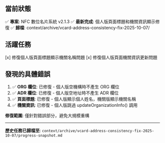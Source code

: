 ## 當前狀態
✅ **專案**: NFC 數位名片系統 v2.1.3
✅ **最新完成**: 個人版頁面標題和機關資訊顯示修復
✅ **歸檔**: context/archive/vcard-address-consistency-fix-2025-10-07/

## 活躍任務
[x] 修復個人版頁面標題顯示機關名稱問題
[x] 修復個人版頁面機關資訊更新問題

## 發現的具體錯誤
1. ✅ **ORG 欄位**: 已修復 - 個人版空機構時不產生 ORG 欄位
2. ✅ **ADR 欄位**: 已修復 - 個人版空地址時不產生 ADR 欄位
3. ✅ **頁面標題**: 已修復 - 個人版顯示個人姓名，機關版顯示機關名稱
4. ✅ **機關資訊**: 已修復 - 個人版跳過 updateOrganizationInfo() 調用

**修復範圍**: 僅針對錯誤部分，避免大規模重構

---
**歷史任務已歸檔至**: `context/archive/vcard-address-consistency-fix-2025-10-07/progress-snapshot.md`
